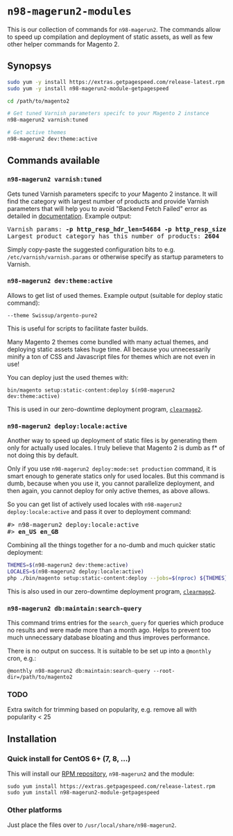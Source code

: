 # `n98-magerun2-modules`

This is our collection of commands for `n98-magerun2`.
The commands allow to speed up compilation and deployment of static assets, as well
 as few other helper commands for Magento 2.

## Synopsys

```bash
sudo yum -y install https://extras.getpagespeed.com/release-latest.rpm
sudo yum -y install n98-magerun2-module-getpagespeed

cd /path/to/magento2

# Get tuned Varnish parameters specifc to your Magento 2 instance
n98-magerun2 varnish:tuned 

# Get active themes
n98-magerun2 dev:theme:active
```

## Commands available

### `n98-magerun2 varnish:tuned`

Gets tuned Varnish parameters specifc to *your* Magento 2 instance. It will find the category with 
largest number of products and provide Varnish parameters that will help you to avoid 
"Backend Fetch Failed" error as detailed in 
[documentation](https://devdocs.magento.com/guides/v2.2/config-guide/varnish/tshoot-varnish-503.html). 
Example output:

<pre>
Varnish params: <b>-p http_resp_hdr_len=54684 -p http_resp_size=79260 -p workspace_backend=112028</b>
Largest product category has this number of products: <b>2604</b>
</pre>

Simply copy-paste the suggested configuration bits to e.g. `/etc/varnish/varnish.params` or otherwise
specify as startup parameters to Varnish.

### `n98-magerun2 dev:theme:active`

Allows to get list of used themes. Example output (suitable for deploy static command):

    --theme Swissup/argento-pure2

This is useful for scripts to facilitate faster builds.

Many Magento 2 themes come bundled with many actual themes, and deploying static assets takes huge time.
All because you unnecessarily minify a ton of CSS and Javascript files for themes which are not even in use!

You can deploy just the used themes with:

    bin/magento setup:static-content:deploy $(n98-magerun2 dev:theme:active)
    
This is used in our zero-downtime deployment program, 
[`clearmage2`](https://www.getpagespeed.com/clearmage2).

### `n98-magerun2 deploy:locale:active`

Another way to speed up deployment of static files is by generating them only for actually used
locales. I truly believe that Magento 2 is dumb as f* of not doing this by default.

Only if you use `n98-magerun2 deploy:mode:set production` command, it is smart enough to generate
statics only for used locales. But this command is dumb, because when you use it, you cannot parallelize
deployment, and then again, you cannot deploy for only active themes, as above allows.

So you can get list of actively used locales with `n98-magerun2 deploy:locale:active` and pass it
over to deployment command:

<pre>
<em>#></em> n98-magerun2 deploy:locale:active
<em>#></em> <b>en_US en_GB</b>
</pre>

Combining all the things together for a no-dumb and much quicker static deployment:

```bash
THEMES=$(n98-magerun2 dev:theme:active)
LOCALES=$(n98-magerun2 deploy:locale:active)
php ./bin/magento setup:static-content:deploy --jobs=$(nproc) ${THEMES} ${LOCALES}
```

This is also used in our zero-downtime deployment program, 
[`clearmage2`](https://www.getpagespeed.com/clearmage2).

### `n98-magerun2 db:maintain:search-query`

This command trims entries for the `search_query` for queries which produce no results and were
made more than a month ago. Helps to prevent too much unnecessary database bloating and thus
improves performance. 

There is no output on success. It is suitable to be set up into a `@monthly` cron, e.g.:

    @monthly n98-magerun2 db:maintain:search-query --root-dir=/path/to/magento2  
    
### TODO

Extra switch for trimming based on popularity, e.g. remove all with popularity < 25    

## Installation

### Quick install for CentOS 6+ (7, 8, ...)

This will install our [RPM repository](https://www.getpagespeed.com/redhat), `n98-magerun2` and the module:

    sudo yum install https://extras.getpagespeed.com/release-latest.rpm
    sudo yum install n98-magerun2-module-getpagespeed

### Other platforms

Just place the files over to `/usr/local/share/n98-magerun2`.


